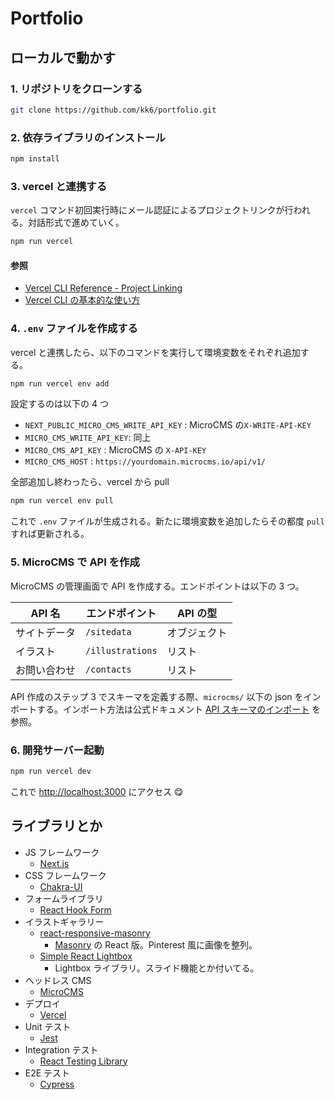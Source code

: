 # Portfolio

## ローカルで動かす

### 1. リポジトリをクローンする

```bash
git clone https://github.com/kk6/portfolio.git
```

### 2. 依存ライブラリのインストール

```bash
npm install
```

### 3. vercel と連携する

`vercel` コマンド初回実行時にメール認証によるプロジェクトリンクが行われる。対話形式で進めていく。

```bash
npm run vercel
```

#### 参照

- [Vercel CLI Reference - Project Linking](https://vercel.com/docs/cli#commands/overview/project-linking)
- [Vercel CLI の基本的な使い方](https://blog.kimizuy.dev/posts/how-to-use-vercel-cli)

### 4. `.env` ファイルを作成する

vercel と連携したら、以下のコマンドを実行して環境変数をそれぞれ追加する。

```bash
npm run vercel env add
```

設定するのは以下の 4 つ

- `NEXT_PUBLIC_MICRO_CMS_WRITE_API_KEY` : MicroCMS の`X-WRITE-API-KEY`
- `MICRO_CMS_WRITE_API_KEY`: 同上
- `MICRO_CMS_API_KEY` : MicroCMS の `X-API-KEY`
- `MICRO_CMS_HOST` : `https://yourdomain.microcms.io/api/v1/`

全部追加し終わったら、vercel から pull

```bash
npm run vercel env pull
```

これで `.env` ファイルが生成される。新たに環境変数を追加したらその都度 `pull` すれば更新される。

### 5. MicroCMS で API を作成

MicroCMS の管理画面で API を作成する。エンドポイントは以下の 3 つ。

| API 名       | エンドポイント   | API の型     |
| ------------ | ---------------- | ------------ |
| サイトデータ | `/sitedata`      | オブジェクト |
| イラスト     | `/illustrations` | リスト       |
| お問い合わせ | `/contacts`      | リスト       |

API 作成のステップ 3 でスキーマを定義する際、`microcms/` 以下の json をインポートする。インポート方法は公式ドキュメント [API スキーマのインポート](https://document.microcms.io/manual/export-and-import-api-schema#hf95e7cc83a) を参照。

### 6. 開発サーバー起動

```bash
npm run vercel dev
```

これで [http://localhost:3000](http://localhost:3000) にアクセス 😋

## ライブラリとか

- JS フレームワーク
  - [Next.js](https://nextjs.org/)
- CSS フレームワーク
  - [Chakra-UI](https://chakra-ui.com/)
- フォームライブラリ
  - [React Hook Form](https://react-hook-form.com/jp/)
- イラストギャラリー
  - [react-responsive-masonry](https://cedricdelpoux.github.io/react-responsive-masonry/)
    - [Masonry](https://masonry.desandro.com/) の React 版。Pinterest 風に画像を整列。
  - [Simple React Lightbox](https://simple-react-lightbox.dev/)
    - Lightbox ライブラリ。スライド機能とか付いてる。
- ヘッドレス CMS
  - [MicroCMS](https://microcms.io/)
- デプロイ
  - [Vercel](https://vercel.com/)
- Unit テスト
  - [Jest](https://jestjs.io/)
- Integration テスト
  - [React Testing Library](https://testing-library.com)
- E2E テスト
  - [Cypress](https://www.cypress.io/)
